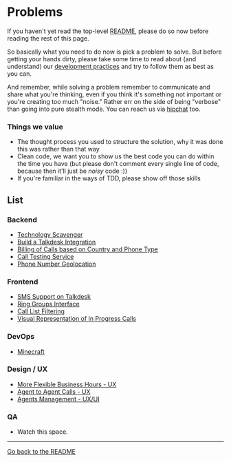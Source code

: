 # Problems

If you haven't yet read the top-level [README][1], please do so now before
reading the rest of this page.

So basically what you need to do now is pick a problem to solve. But before
getting your hands dirty, please take some time to read about (and understand)
our [development practices](../docs/development_practices.md/) and try to
follow them as best as you can.

And remember, while solving a problem remember to communicate and share what
you're thinking, even if you think it's something not important or you're
creating too much "noise." Rather err on the side of being "verbose" than going
into pure stealth mode. You can reach us via [hipchat](http://www.hipchat.com/gP8zhqbmd) too.

### Things we value

- The thought process you used to structure the solution, why it was done this
  was rather than that way
- Clean code, we want you to show us the best code you can do within the time
  you have (but please don't comment every single line of code, because then
  it'll just be *noisy* code :))
- If you're familiar in the ways of TDD, please show off those skills

## List

### Backend

- [Technology Scavenger](b1_technology_scavenger.md)
- [Build a Talkdesk Integration](b2_talkdesk_integration.md)
- [Billing of Calls based on Country and Phone Type](b3_call_billing.md)
- [Call Testing Service](b4_call_testing_service.md)
- [Phone Number Geolocation](b5_phone_number_geolocation.md)

### Frontend

- [SMS Support on Talkdesk](f1_sms_support.md)
- [Ring Groups Interface](f2_ring_groups.md)
- [Call List Filtering](f3_call_list_filtering.md)
- [Visual Representation of In Progress Calls](f4_visual_representation_of_calls.md)

### DevOps

- [Minecraft](d1_minecraft.md)

### Design / UX

- [More Flexible Business Hours - UX](u1_business_hours.md)
- [Agent to Agent Calls - UX](u2_agent_to_agent_calls.md)
- [Agents Management - UX/UI](u3_agents_management.md)

### QA

- Watch this space.

---

[Go back to the README](../README.md)

[1]:../README.md
